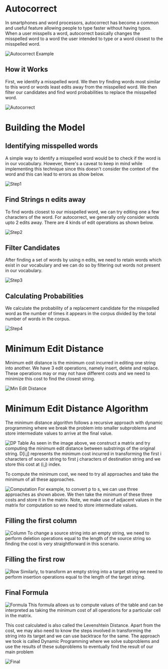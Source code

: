 # Autocorrect

<p>In smartphones and word processors, autocorrect has become a common and useful feature allowing people to type faster without having typos. When a user misspells a word, autocorrect basically changes the misspelled word to a word the user intended to type or a word closest to the misspelled word.</p>

![Autocorrect Example](images/image1.png)

## How it Works

<p>First, we identify a misspelled word. We then try finding words most similar to this word or words least edits away from the misspelled word. We then filter our candidates and find word probabilities to replace the misspelled word.</p>

![Autocorrect](images/image2.png)

# Building the Model

## Identifying misspelled words

<p>A simple way to identify a misspelled word would be to check if the word is in our vocabulary. However, there's a caveat to keep in mind while implementing this technique since this doesn't consider the context of the word and this can lead to errors as show below.</p>

![Step1](images/image3.png)

## Find Strings n edits away

<p>To find words closest to our misspelled word, we can try editing one a few characters of the word. For autocorrect, we generally only consider words upto 2 edits away. There are 4 kinds of edit operations as shown below.</p>

![Step2](images/image4.png)

## Filter Candidates
<p>After finding a set of words by using n edits, we need to retain words which exist in our vocabulary and we can do so by filtering out words not present in our vocabulary.</p>

![Step3](images/image5.png)

## Calculating Probabilities

<p>We calculate the probability of a replacement candidate for the misspelled word as the number of times it appears in the corpus divided by the total number of words in the corpus.</p>

![Step4](images/image6.png)

# Minimum Edit Distance

<p>Minimum edit distance is the minimum cost incurred in editing one string into another. We have 3 edit operations, namely insert, delete and replace. These operations may or may not have different costs and we need to minimize this cost to find the closest string.</p>

![Min Edit Distance](images/image7.png)

# Minimum Edit Distance Algorithm

<p>The minimum distance algorithm follows a recursive approach with dynamic programming where we break the problem into smaller subproblems and store intermediate values to arrive at the final value.</p>

![DP Table](images/image8.png)
<span>As seen in the image above, we construct a matrix and try computing the minimum edit distance between substrings of the original string. D[i,j] represents the minimum cost incurred in transforming the first i characters of source string to first j characters of destination string and we store this cost at (i,j) index.</span>

<p>To compute the minimum cost, we need to try all approaches and take the minimum of all these approaches.</p>

![Computation](images/image9.png)
<span>For example, to convert p to s, we can use three approaches as shown above. We then take the minimum of these three costs and store it in the matrix. Note, we make use of adjacent values in the matrix for computation so we need to store intermediate values.</p>

## Filling the first column

![Column](images/image10.png)
<span>To change a source string into an empty string, we need to perform deletion operations equal to the length of the source string so finding the cost is very straightforward in this scenario.</p>


## Filling the first row

![Row](images/image11.png)
<span>Similarly, to transform an empty string into a target string we need to perform insertion operations equal to the length of the target string.</span>

## Final Formula

![Formula](images/image12.png)
<span>This formula allows us to compute values of the table and can be interpreted as taking the minimum cost of all operations for a particular cell in the matrix.</span>

<p>This cost calculated is also called the Levenshtein Distance. Apart from the cost, we may also need to know the steps involved in transforming the string into its target and we can use backtrace for the same. The approach we took is called Dynamic Programming where we solve subproblems and use the results of these subproblems to eventually find the result of our main problem</p> 

![Final](images/image13.png)